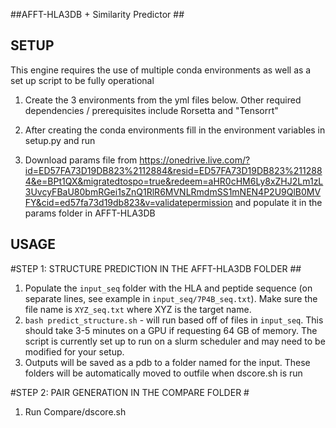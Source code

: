 ##AFFT-HLA3DB + Similarity Predictor ##


## SETUP ##
This engine requires the use of multiple conda environments as well as a set up script to be fully operational

1. Create the 3 environments from the yml files below. Other required dependencies / prerequisites include Rorsetta and "Tensorrt"

2. After creating the conda environments fill in the environment variables in setup.py and run

3. Download params file from https://onedrive.live.com/?id=ED57FA73D19DB823%2112884&resid=ED57FA73D19DB823%2112884&e=BPt1QX&migratedtospo=true&redeem=aHR0cHM6Ly8xZHJ2Lm1zL3UvcyFBaU80bmRGei1sZnQ1RlR6MVNLRmdmSS1mNEN4P2U9QlB0MVFY&cid=ed57fa73d19db823&v=validatepermission and populate it in the params folder in AFFT-HLA3DB

## USAGE ##

#STEP 1: STRUCTURE PREDICTION IN THE AFFT-HLA3DB FOLDER ##
1. Populate the `input_seq` folder with the HLA and peptide sequence (on separate lines, see example in `input_seq/7P4B_seq.txt`). Make sure the file name is `XYZ_seq.txt` where XYZ is the target name.
2. `bash predict_structure.sh` - will run based off of files in `input_seq`. This should take 3-5 minutes on a GPU if requesting 64 GB of memory. The script is currently set up to run on a slurm scheduler and may need to be modified for your setup.
3. Outputs will be saved as a pdb to a folder named for the input. These folders will be automatically moved to outfile when dscore.sh is run

#STEP 2: PAIR GENERATION IN THE COMPARE FOLDER #
1. Run Compare/dscore.sh

